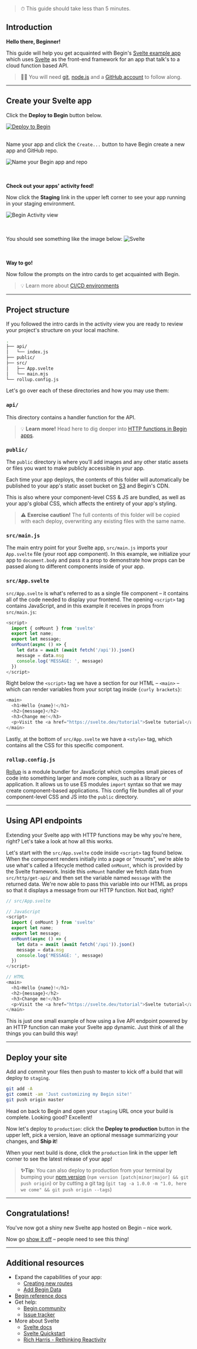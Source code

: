 > ⏱ This guide should take less than 5 minutes.

## Introduction

**Hello there, Beginner!**

This guide will help you get acquainted with Begin's [Svelte example app](https://github.com/begin-examples/node-svelte) which uses [Svelte](https://svelte.dev/) as the front-end framework for an app that talk's to a cloud function based API.

> ✋🏽 You will need [git](https://git-scm.com/book/en/v2/Getting-Started-Installing-Git), [node.js](https://nodejs.org/en/download/) and a [GitHub account](https://help.github.com/en/github/getting-started-with-github/signing-up-for-github) to follow along.

---

## Create your Svelte app

Click the **Deploy to Begin** button below.


[![Deploy to Begin](https://static.begin.com/deploy-to-begin.svg)](https://begin.com/apps/create?template=https://github.com/begin-examples/node-svelte)
<br/>
<br/>

Name your app and click the `Create...` button to have Begin create a new app and GitHub repo.

![Name your Begin app and repo](/_static/screens/shared/begin-repo-name.jpg)
<br/>
<br/>
<br/>

**Check out your apps' activity feed!**

Now click the **Staging** link in the upper left corner to see your app running in your staging environment.

![Begin Activity view](/_static/screens/shared/begin-activity.jpg)
<br/>
<br/>
<br/>

You should see something like the image below:
![Svelte](/_static/screens/guides/svelte/svelte-screen.jpg)
<br/>
<br/>
<br/>

**Way to go!**

Now follow the prompts on the intro cards to get acquainted with Begin.
> 💡 Learn more about [CI/CD environments](https://docs.begin.com/en/getting-started/builds-deploys)

---

## Project structure

If you followed the intro cards in the activity view you are ready to review your project's structure on your local machine.
<br/>

```bash
.
├── api/
│   └── index.js
├── public/
├── src/
│   ├── App.svelte
│   └── main.mjs
└── rollup.config.js
```

Let's go over each of these directories and how you may use them:

### `api/`

This directory contains a handler function for the API.


> 💡 **Learn more!** Head here to dig deeper into [HTTP functions in Begin apps](/en/http-functions/provisioning/).


### `public/`

The `public` directory is where you'll add images and any other static assets or files you want to make publicly accessible in your app.

Each time your app deploys, the contents of this folder will automatically be published to your app's static asset bucket on [S3](https://aws.amazon.com/s3/) and Begin's CDN.

This is also where your component-level CSS & JS are bundled, as well as your app's global CSS, which affects the entirety of your app's styling.

> ⚠️ **Exercise caution!** The full contents of this folder will be copied with each deploy, overwriting any existing files with the same name.


### `src/main.js`

The main entry point for your Svelte app, `src/main.js` imports your `App.svelte` file (your root app component). In this example, we initialize your app to `document.body` and pass it a prop to demonstrate how props can be passed along to different components inside of your app.


### `src/App.svelte`

`src/App.svelte` is what's referred to as a single file component – it contains all of the code needed to display your frontend. The opening `<script>` tag contains JavaScript, and in this example it receives in props from `src/main.js`:

```js
<script>
  import { onMount } from 'svelte'
  export let name;
  export let message;
  onMount(async () => {
    let data = await (await fetch('/api')).json()
    message = data.msg
    console.log('MESSAGE: ', message)
  })
</script>
```

Right below the `<script>` tag we have a section for our HTML – `<main>` – which can render variables from your script tag inside `{curly brackets}`:

```js
<main>
  <h1>Hello {name}!</h1>
  <h2>{message}</h2>
  <h3>Change me!</h3>
  <p>Visit the <a href="https://svelte.dev/tutorial">Svelte tutorial</a> to learn how to build Svelte apps.</p>
</main>
```

Lastly, at the bottom of `src/App.svelte` we have a `<style>` tag, which contains all the CSS for this specific component.


### `rollup.config.js`

[Rollup](https://rollupjs.org/guide/en/) is a module bundler for JavaScript which compiles small pieces of code into something larger and more complex, such as a library or application. It allows us to use ES modules `import` syntax so that we may create component-based applications. This config file bundles all of your component-level CSS and JS into the `public` directory.

---

## Using API endpoints

Extending your Svelte app with HTTP functions may be why you're here, right? Let's take a look at how all this works.

Let's start with the `src/App.svelte` code inside `<script>` tag found below. When the component renders initially into a page or "mounts", we're able to use what's called a lifecycle method called `onMount`, which is provided by the Svelte framework. Inside this `onMount` handler we fetch data from `src/http/get-api/` and then set the variable named `message` with the returned data. We're now able to pass this variable into our HTML as props so that it displays a message from our HTTP function. Not bad, right?

```js
// src/App.svelte

// JavaScript
<script>
  import { onMount } from 'svelte'
  export let name;
  export let message;
  onMount(async () => {
    let data = await (await fetch('/api')).json()
    message = data.msg
    console.log('MESSAGE: ', message)
  })
</script>

// HTML
<main>
  <h1>Hello {name}!</h1>
  <h2>{message}</h2>
  <h3>Change me!</h3>
  <p>Visit the <a href="https://svelte.dev/tutorial">Svelte tutorial</a> to learn how to build Svelte apps.</p>
</main>
```

This is just one small example of how using a live API endpoint powered by an HTTP function can make your Svelte app dynamic. Just think of all the things you can build this way!

---

## Deploy your site

Add and commit your files then push to master to kick off a build that will deploy to `staging`.

```bash
git add -A
git commit -am 'Just customizing my Begin site!'
git push origin master
```

Head on back to Begin and open your `staging` URL once your build is complete. Looking good? Excellent!

Now let's deploy to `production`: click the **Deploy to production** button in the upper left, pick a version, leave an optional message summarizing your changes, and **Ship it**!

When your next build is done, click the `production` link in the upper left corner to see the latest release of your app!

> **✨Tip:** You can also deploy to production from your terminal by bumping your [npm version](https://docs.npmjs.com/cli/version) (`npm version [patch|minor|major] && git push origin`) or by cutting a git tag (`git tag -a 1.0.0 -m "1.0, here we come" && git push origin --tags`)

---

## Congratulations!

You've now got a shiny new Svelte app hosted on Begin – nice work.

Now go [show it off](https://twitter.com/intent/tweet?text=Hey%2C%20check%20out%20my%20new%20Svelte%20site%21%20%28I%20made%20it%20with%20@Begin%29%20PASTE_YOUR_URL_HERE) – people need to see this thing!

---

<!-- TODO add domains directions -->

## Additional resources

- Expand the capabilities of your app:
  - [Creating new routes](/en/functions/creating-new-functions)
  - [Add Begin Data](/en/data/begin-data/)
- [Begin reference docs](/en/getting-started/introduction)
- Get help:
  - [Begin community](https://github.com/smallwins/begin-community/discussions)
  - [Issue tracker](https://github.com/smallwins/begin-issues/issues)
- More about Svelte
  - [Svelte docs](https://svelte.dev/)
  - [Svelte Quickstart](https://svelte.dev/blog/the-easiest-way-to-get-started)
  - [Rich Harris - Rethinking Reactivity](https://www.youtube.com/watch?v=AdNJ3fydeao&feature=emb_title)
